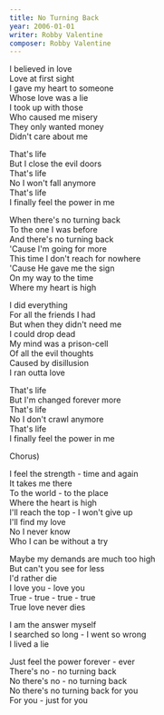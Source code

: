 ```yaml
---
title: No Turning Back
year: 2006-01-01
writer: Robby Valentine
composer: Robby Valentine
---
```


<p>I believed in love<br />
Love at first sight<br />
I gave my heart to someone<br />
Whose love was a lie<br />
I took up with those<br />
Who caused me misery<br />
They only wanted money<br />
Didn't care about me</p>

<p>That's life<br />
But I close the evil doors<br />
That's life<br />
No I won't fall anymore<br />
That's life<br />
I finally feel the power in me</p>

<p>When there's no turning back<br />
To the one I was before<br />
And there's no turning back<br />
'Cause I'm going for more<br />
This time I don't reach for nowhere<br />
'Cause He gave me the sign<br />
On my way to the time<br />
Where my heart is high</p>

<p>I did everything<br />
For all the friends I had<br />
But when they didn't need me<br />
I could drop dead<br />
My mind was a prison-cell<br />
Of all the evil thoughts<br />
Caused by disillusion<br />
I ran outta love</p>

<p>That's life<br />
But I'm changed forever more<br />
That's life<br />
No I don't crawl anymore<br />
That's life<br />
I finally feel the power in me</p>

<p>Chorus)</p>

<p>I feel the strength - time and again<br />
It takes me there<br />
To the world - to the place<br />
Where the heart is high<br />
I'll reach the top - I won't give up<br />
I'll find my love<br />
No I never know<br />
Who I can be without a try</p>

<p>Maybe my demands are much too high<br />
But can't you see for less<br />
I'd rather die<br />
I love you - love you<br />
True - true - true - true<br />
True love never dies</p>

<p>I am the answer myself<br />
I searched so long - I went so wrong<br />
I lived a lie</p>

<p>Just feel the power forever - ever<br />
There's no - no turning back<br />
No there's no - no turning back<br />
No there's no turning back for you<br />
For you - just for you</p>